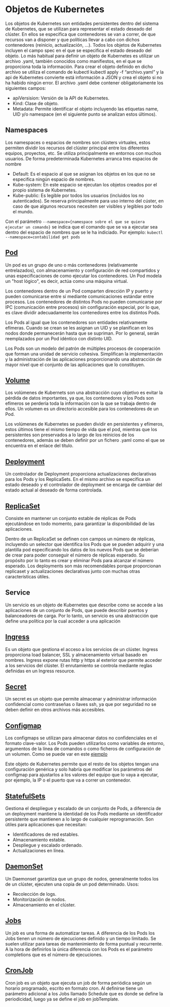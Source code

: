 # Objetos de Kubernetes

Los objetos de Kubernetes son entidades persistentes dentro del sistema de Kubernetes, que se utilizan para representar el estado deseado del clúster. En ellos se especifica que contenedores se van a correr, de que recursos van a disponer y que políticas llevar a cabo con dichos contenedores (reinicio, actualización, …).
Todos los objetos de Kubernetes incluyen el campo spec en el que se especifica el estado deseado del objeto. Lo más habitual para definir un objeto de Kubernetes es utilizar un archivo .yaml, también conocidos como manifiestos, en el que se proporciona toda la información. Para crear el objeto definido en dicho archivo se utiliza el comando de kubectl kubectl apply -f “archivo.yaml” y la api de Kubernetes convierte está información a JSON y crea el objeto si no ha habido ningún error. El archivo .yaml debe contener obligatoriamente los siguientes campos:
* apiVersision: Versión de la API de Kubernetes.
* Kind: Clase de objeto.
* Metadata: Permite identificar el objeto incluyendo las etiquetas name, UID y/o namespace (en el siguiente punto se analizan estos últimos).

## Namespaces

Los namespaces o espacios de nombres son clústers virtuales, estos permiten dividir los recursos del clúster principal entre los diferentes equipos, proyectos, etc. Se utiliza principalmente en entornos con muchos usuarios.
De forma predeterminada Kubernetes arranca tres espacios de nombre
* Default: Es el espacio al que se asignan los objetos en los que no se especifica ningún espacio de nombres.
* Kube-system: En este espacio se ejecutan los objetos creados por el propio sistema de Kubernetes.
* Kube-public: Es legible por todos los usuarios (incluidos los no autenticados). Se reserva principalmente para uso interno del cúster, en caso de que algunos recursos necesiten ser visibles y legibles por todo el mundo.

Con el parámetro `--namespace={namespace sobre el que se quiera ejecutar un comando}` se indica que el comando que se va a ejecutar sea dentro del espacio de nombres que se le ha indiciado.
Por ejemplo:
`kubectl --namespace=contabilidad get pods`

## [Pod](./Objetos_de_ejemplo/pod.yaml)

Un pod es un grupo de uno o más contenedores (relativamente entrelazados), con almacenamiento y configuración de red compartidos y unas especificaciones de como ejecutar los contenedores. Un Pod modela un "host lógico", es decir, actúa como una máquina virtual. 

Los contenedores dentro de un Pod comparten dirección IP y puerto y pueden comunicarse entre sí mediante comunicaciones estándar entre procesos. Los contenedores de distintos Pods no pueden comunicarse por IPC (comunicación entre procesos) sin configuración especial, por lo que, es clave dividir adecuadamente los contenedores entre los distintos Pods.

Los Pods al igual que los contenedores son entidades relativamente efímeras. Cuando se crean se les asignan un UID y se planifican en los nodos donde permanecerán hasta que se supriman. Por lo general, serán reemplazados por un Pod idéntico con distinto UID. 

Los Pods son un modelo del patrón de múltiples procesos de cooperación que forman una unidad de servicio cohesiva. Simplifican la implementación y la administración de las aplicaciones proporcionando una abstracción de mayor nivel que el conjunto de las aplicaciones que lo constituyen.

## [Volume](./Objetos_de_ejemplo/persistentVolume.yaml)

Los volúmenes de Kubernets son una abstracción cuyo objetivo es evitar la pérdida de datos importantes, ya que, los contenedores y los Pods son efímeros se perdería toda la información con la que se trabaja dentro de ellos. Un volumen es un directorio accesible para los contenedores de un Pod.

Los volúmenes de Kubernetes se pueden dividir en persistentes y efímeros, estos últimos tiene el mismo tiempo de vida que el pod, mientras que los persistentes son preservados a lo largo de los reinicios de los contenedores, además se deben definir por un fichero .yaml como el que se encuentra en el enlace del título.

## [Deployment](./Objetos_de_ejemplo/deployment.yaml)

Un controlador de Deployment proporciona actualizaciones declarativas para los Pods y los ReplicaSets. En el mismo archivo se especifica un estado deseado y el controlador de deployment se encarga de cambiar del estado actual al deseado de forma controlada.

## [ReplicaSet](./Objetos_de_ejemplo/replicaset.yaml)

Consiste en mantener un conjunto estable de réplicas de Pods ejecutándose en todo momento, para garantizar la disponibilidad de las aplicaciones.

Dentro de un ReplicaSet se definen con campos un número de réplicas, incluyendo un selector que identifica los Pods que se pueden adquirir y una plantilla pod especificando los datos de los nuevos Pods que se deberían de crear para poder conseguir el número de réplicas esperado. Su propósito por lo tanto es crear y eliminar Pods para alcanzar el número esperado. Los deployments son más recomendables porque proporcionan replicaset y actualizaciones declarativas junto con muchas otras características útiles.


## Service

Un servicio es un objeto de Kubernetes que describe como se accede a las aplicaciones de un conjunto de Pods, que puede describir puertos y balanceadores de carga.  Por lo tanto, un servicio es una abstracción que define una política por la cual acceder a una aplicación

## [Ingress](./Objetos_de_ejemplo/ingress.yaml)

Es un objeto que gestiona el acceso a los servicios de un clúster. Ingress proporciona load balancer, SSL y almacenamiento virtual basado en nombres. 
Ingress expone rutas http y https al exterior que permite acceder a los servicios del clúster. El enrutamiento se controla mediante reglas definidas en un Ingress resource.

## [Secret](./Objetos_de_ejemplo/secret.yaml)

Un secret es un objeto que permite almacenar y administrar información confidencial como contraseñas o llaves ssh, ya que por seguridad no se deben definir en otros archivos más accesibles.

## [Configmap](./Objetos_de_ejemplo/configmap.yaml)

Los configmaps se utilizan para almacenar datos no confidenciales en el formato clave-valor. Los Pods pueden utilizarlos como variables de entorno, argumentos de la línea de comandos o como ficheros de configuración de un volumen. Como se puede var en este [ejemplo](./Objetos_de_ejemplo/ejemplo-uso-configmap.yaml)

Este objeto de Kubernetes permite que el resto de los objetos tengan una configuración genérica y solo habría que modificar los parámetros del configmap para ajustarlos a los valores del equipo que lo vaya a ejecutar, por ejemplo, la IP o el puerto que va a correr un contenedor.

## [StatefulSets](./Objetos_de_ejemplo/statefulset.yaml)

Gestiona el despliegue y escalado de un conjunto de Pods, a diferencia de un deployment mantiene la identidad de los Pods mediante un identificador persistente que mantienen a lo largo de cualquier reprogramación. Son útiles para aplicaciones que necesitan:
* Identificadores de red estables.
* Almacenamiento estable.
* Despliegue y escalado ordenado.
* Actualizaciones en línea.

## [DaemonSet](./Objetos_de_ejemplo/daemonset.yaml)

Un Daemonset garantiza que un grupo de nodos, generalmente todos los de un clúster, ejecuten una copia de un pod determinado. Usos:
* Recolección de logs.
* Monitorización de nodos.
* Almacenamiento en el clúster.

## [Jobs](./Objetos_de_ejemplo/job.yaml)

Un job es una forma de automatizar tareas. A diferencia de los Pods los Jobs tienen un número de ejecuciones definido y un tiempo limitado. Se suelen utilizar para tareas de mantenimiento de forma puntual y recurrente.
A la hora de definirlos la única diferencia con los Pods es el parámetro completions que es el número de ejecuciones.

## [CronJob](./Objetos_de_ejemplo/cronjob.yaml)

Cron job es un objeto que ejecuta un job de forma periódica según un horario programado, escrito en formato cron. Al definirse tiene un parámetro adicional a los Jobs llamado Schedule que es donde se define la periodicidad, luego ya se define el job en jobTemplate.


